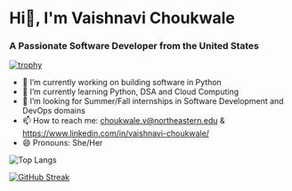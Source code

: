 # Hi👋, I'm Vaishnavi Choukwale

### A Passionate Software Developer from the United States
[![trophy](https://github-profile-trophy.vercel.app/?username=ryo-ma)](https://github.com/Vchoukwale/github-profile-trophy)

- 🔭 I’m currently working on building software in Python
- 🌱 I’m currently learning Python, DSA and Cloud Computing
- 👯 I’m looking for Summer/Fall internships in Software Development and DevOps domains
- 📫 How to reach me: choukwale.v@northeastern.edu & https://www.linkedin.com/in/vaishnavi-choukwale/
- 😄 Pronouns: She/Her


![Top Langs](https://github-readme-stats.vercel.app/api/top-langs/?username=VChoukwale&layout=compact&theme=dark)

<!-- [![Vaishnavi's's GitHub stats](https://github-readme-stats.vercel.app/api?username=VChoukwale&theme=blue-green&show_icons=true) -->

<!-- [![Readme Card](https://github-readme-stats.vercel.app/api/pin/?username=VChoukwale&repo=github-readme-stats)](https://github.com/VChoukwale/github-readme-stats) -->

[![GitHub Streak](https://github-readme-streak-stats.herokuapp.com?user=Vaish&theme=blue-green)](https://git.io/streak-stats)

